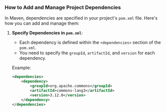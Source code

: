 ### How to Add and Manage Project Dependencies

In Maven, dependencies are specified in your project's `pom.xml` file. Here's how you can add and manage them:

1. **Specify Dependencies in `pom.xml`**:
   - Each dependency is defined within the `<dependencies>` section of the `pom.xml`.
   - You need to specify the `groupId`, `artifactId`, and `version` for each dependency.

   Example:
   ```xml
   <dependencies>
       <dependency>
           <groupId>org.apache.commons</groupId>
           <artifactId>commons-lang3</artifactId>
           <version>3.12.0</version>
       </dependency>
   </dependencies>
   ```
